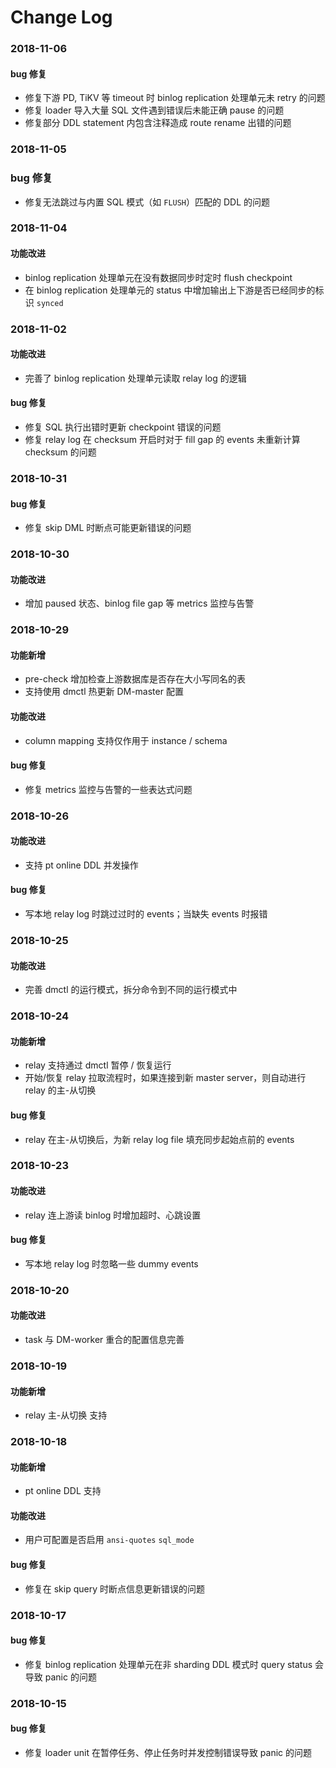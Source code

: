 Change Log
===

### 2018-11-06

#### bug 修复

- 修复下游 PD, TiKV 等 timeout 时 binlog replication 处理单元未 retry 的问题
- 修复 loader 导入大量 SQL 文件遇到错误后未能正确 pause 的问题
- 修复部分 DDL statement 内包含注释造成 route rename 出错的问题

### 2018-11-05

### bug 修复

- 修复无法跳过与内置 SQL 模式（如 `FLUSH`）匹配的 DDL 的问题

### 2018-11-04

#### 功能改进

- binlog replication 处理单元在没有数据同步时定时 flush checkpoint
- 在 binlog replication 处理单元的 status 中增加输出上下游是否已经同步的标识 `synced`

### 2018-11-02

#### 功能改进

- 完善了 binlog replication 处理单元读取 relay log 的逻辑

#### bug 修复

- 修复 SQL 执行出错时更新 checkpoint 错误的问题
- 修复 relay log 在 checksum 开启时对于 fill gap 的 events 未重新计算 checksum 的问题

### 2018-10-31

#### bug 修复

- 修复 skip DML 时断点可能更新错误的问题

### 2018-10-30

#### 功能改进

- 增加 paused 状态、binlog file gap 等 metrics 监控与告警

### 2018-10-29

#### 功能新增

- pre-check 增加检查上游数据库是否存在大小写同名的表
- 支持使用 dmctl 热更新 DM-master 配置

#### 功能改进

- column mapping 支持仅作用于 instance / schema

#### bug 修复

- 修复 metrics 监控与告警的一些表达式问题

### 2018-10-26

#### 功能改进

- 支持 pt online DDL 并发操作

#### bug 修复

- 写本地 relay log 时跳过过时的 events；当缺失 events 时报错

### 2018-10-25

#### 功能改进

- 完善 dmctl 的运行模式，拆分命令到不同的运行模式中

### 2018-10-24

#### 功能新增

- relay 支持通过 dmctl 暂停 / 恢复运行
- 开始/恢复 relay 拉取流程时，如果连接到新 master server，则自动进行 relay 的主-从切换

#### bug 修复

- relay 在主-从切换后，为新 relay log file 填充同步起始点前的 events

### 2018-10-23

#### 功能改进
- relay 连上游读 binlog 时增加超时、心跳设置

#### bug 修复

- 写本地 relay log 时忽略一些 dummy events

### 2018-10-20

#### 功能改进

- task 与 DM-worker 重合的配置信息完善

### 2018-10-19

#### 功能新增

- relay 主-从切换 支持

### 2018-10-18

#### 功能新增

- pt online DDL 支持

#### 功能改进

- 用户可配置是否启用 `ansi-quotes` `sql_mode`

#### bug 修复

- 修复在 skip query 时断点信息更新错误的问题

### 2018-10-17

#### bug 修复

- 修复 binlog replication 处理单元在非 sharding DDL 模式时 query status 会导致 panic 的问题

### 2018-10-15

#### bug 修复

- 修复 loader unit 在暂停任务、停止任务时并发控制错误导致 panic 的问题
